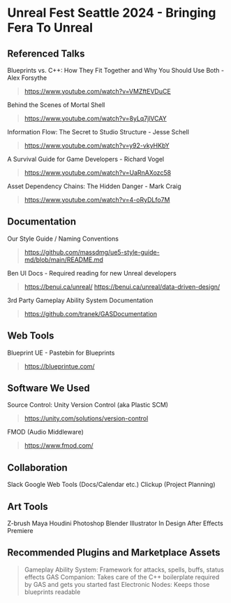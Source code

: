 # Unreal Fest Seattle 2024 - Bringing Fera To Unreal

## Referenced Talks
Blueprints vs. C++: How They Fit Together and Why You Should Use Both - Alex Forsythe 
> https://www.youtube.com/watch?v=VMZftEVDuCE

Behind the Scenes of Mortal Shell
> https://www.youtube.com/watch?v=8yLq7jlVCAY

Information Flow: The Secret to Studio Structure - Jesse Schell
> https://www.youtube.com/watch?v=y92-vkyHKbY

A Survival Guide for Game Developers - Richard Vogel
> https://www.youtube.com/watch?v=UaRnAXozc58

Asset Dependency Chains: The Hidden Danger - Mark Craig
> https://www.youtube.com/watch?v=4-oRyDLfo7M



## Documentation
Our Style Guide / Naming Conventions
> https://github.com/massdmg/ue5-style-guide-md/blob/main/README.md

Ben UI Docs - Required reading for new Unreal developers
> https://benui.ca/unreal/
> https://benui.ca/unreal/data-driven-design/

3rd Party Gameplay Ability System Documentation
> https://github.com/tranek/GASDocumentation

## Web Tools
Blueprint UE - Pastebin for Blueprints
> https://blueprintue.com/

## Software We Used
Source Control: Unity Version Control (aka Plastic SCM)
> https://unity.com/solutions/version-control

FMOD (Audio Middleware)
> https://www.fmod.com/

## Collaboration
Slack
Google Web Tools (Docs/Calendar etc.)
Clickup (Project Planning)

## Art Tools
Z-brush
Maya
Houdini
Photoshop
Blender
Illustrator
In Design
After Effects
Premiere

## Recommended Plugins and Marketplace Assets
> Gameplay Ability System: Framework for attacks, spells, buffs, status effects
> GAS Companion: Takes care of the C++ boilerplate required by GAS and gets you started fast
> Electronic Nodes: Keeps those blueprints readable

